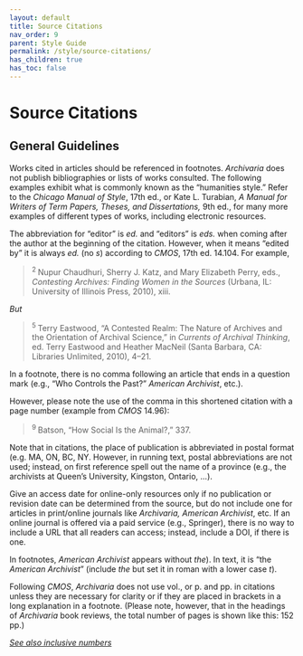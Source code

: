 ```yaml
---
layout: default
title: Source Citations
nav_order: 9
parent: Style Guide
permalink: /style/source-citations/
has_children: true
has_toc: false
---
```

# Source Citations 
## General Guidelines
Works cited in articles should be referenced in footnotes. *Archivaria* does not publish bibliographies or lists of works consulted. The following examples exhibit what is commonly known as the “humanities style.” Refer to the *Chicago Manual of Style*, 17th ed., or Kate L. Turabian, *A Manual for Writers of Term Papers, Theses, and Dissertations,* 9th ed., for many more examples of different types of works, including electronic resources.

The abbreviation for “editor” is *ed.* and “editors” is *eds.* when coming after the author at the beginning of the citation. However, when it means “edited by” it is always *ed.* (no *s*) according to *CMOS*, 17th ed. 14.104. For example,

> <sup>2 </sup>Nupur Chaudhuri, Sherry J. Katz, and Mary Elizabeth Perry, eds.,  *Contesting Archives: Finding Women in the Sources* (Urbana, IL: University of Illinois Press, 2010), xiii.

*But*

> <sup>5 </sup>Terry Eastwood, “A Contested Realm: The Nature of Archives and the Orientation of Archival Science,” in *Currents of Archival Thinking*, ed. Terry Eastwood and Heather MacNeil (Santa Barbara, CA: Libraries Unlimited, 2010), 4–21.

In a footnote, there is no comma following an article that ends in a question mark (e.g., “Who Controls the Past?” *American Archivist*, etc.).

However, please note the use of the comma in this shortened citation with a page number (example from *CMOS* 14.96):

> <sup>9 </sup> Batson, “How Social Is the Animal?,” 337.

Note that in citations, the place of publication is abbreviated in postal format (e.g. MA, ON, BC, NY. However, in running text, postal abbreviations are not used; instead, on first reference spell out the name of a province (e.g., the archivists at Queen’s University, Kingston, Ontario, ...).

Give an access date for online-only resources only if no publication or revision date can be determined from the source, but do not include one for articles in print/online journals like  *Archivaria, American Archivist*, etc. If an online journal is offered via a paid service (e.g., Springer), there is no way to include a URL that all readers can access; instead, include a DOI, if there is one.

In footnotes, *American Archivist* appears without *the*). In text, it is “the *American Archivist*” (include *the* but set it in roman with a lower case *t*).

Following *CMOS*, *Archivaria* does not use vol., or p. and pp. in citations unless they are necessary for clarity or if they are placed in brackets in a long explanation in a footnote. (Please note, however, that in the headings of *Archivaria* book reviews, the total number of pages is shown like this: 152 pp.)

[*See also inclusive numbers*](/style-guide/style/numbers#inclusive-numbers-including-citations)